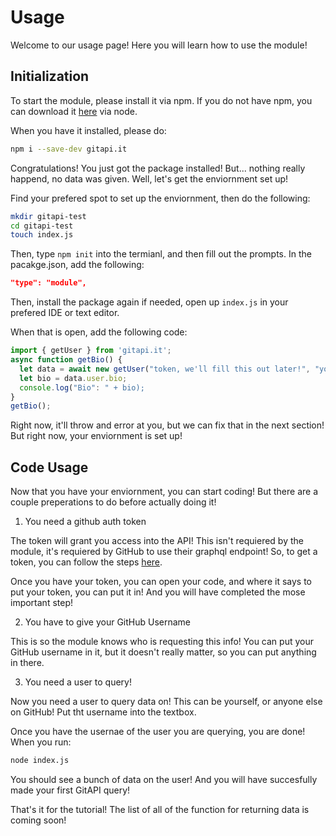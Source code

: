 # Usage

Welcome to our usage page! Here you will learn how to use the module!

## Initialization

To start the module, please install it via npm. If you do not have npm, you can download it [here](https://nodejs.org/en/) via node. 

When you have it installed, please do:

``` bash
npm i --save-dev gitapi.it
```

Congratulations! You just got the package installed! But... nothing really happend, no data was given. Well, let's get the enviornment set up!

Find your prefered spot to set up the enviornment, then do the following:

``` bash
mkdir gitapi-test
cd gitapi-test 
touch index.js 
```
Then, type `npm init` into the termianl, and then fill out the prompts. In the pacakge.json, add the following:

``` json
"type": "module",
```

Then, install the package again if needed, open up `index.js` in your prefered IDE or text editor. 

When that is open, add the following code:

``` js
import { getUser } from 'gitapi.it';
async function getBio() {
  let data = await new getUser("token, we'll fill this out later!", "your Git Username").getSmallGraphqlData("your Git Username");
  let bio = data.user.bio;
  console.log("Bio": " + bio);
}
getBio();
```

Right now, it'll throw and error at you, but we can fix that in the next section! But right now, your enviornment is set up!


## Code Usage

Now that you have your enviornment, you can start coding! But there are a couple preperations to do before actually doing it!

1. You need a github auth token 

The token will grant you access into the API! This isn't requiered by the module, it's requiered by GitHub to use their graphql endpoint! So, to get a token, you can follow the steps [here](https://docs.github.com/en/github/authenticating-to-github/keeping-your-account-and-data-secure/creating-a-personal-access-token). 

Once you have your token, you can open your code, and where it says to put your token, you can put it in! And you will have completed the mose important step!

2. You have to give your GitHub Username

This is so the module knows who is requesting this info! You can put your GitHub username in it, but it doesn't really matter, so you can put anything in there.

3. You need a user to query! 

Now you need a user to query data on! This can be yourself, or anyone else on GitHub! Put tht username into the textbox.

Once you have the usernae of the user you are querying, you are done! When you run:

``` bash
node index.js 
``` 

You should see a bunch of data on the user! And you will have succesfully made your first GitAPI query!

That's it for the tutorial! The list of all of the function for returning data is coming soon!